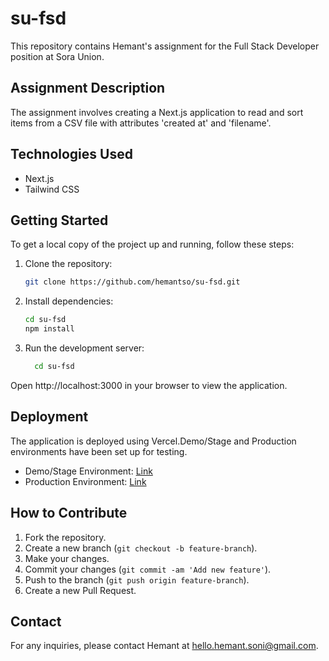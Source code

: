 # su-fsd

This repository contains Hemant's assignment for the Full Stack Developer position at Sora Union.

## Assignment Description

The assignment involves creating a Next.js application to read and sort items from a CSV file with attributes 'created at' and 'filename'.

## Technologies Used

- Next.js
- Tailwind CSS

## Getting Started

To get a local copy of the project up and running, follow these steps:

1. Clone the repository:
   ```bash
   git clone https://github.com/hemantso/su-fsd.git

2. Install dependencies:
    ```bash
    cd su-fsd
    npm install
    ```

3. Run the development server:
    ```bash
      cd su-fsd
    ```
  Open http://localhost:3000 in your browser to view the application.

## Deployment

The application is deployed using Vercel.Demo/Stage and Production environments have been set up for testing.

- Demo/Stage Environment: [Link](https://su-fsd-stage.vercel.app/)
- Production Environment: [Link](https://su-lhvh4x24v-hemantsos-projects.vercel.app/)

## How to Contribute

1. Fork the repository.
2. Create a new branch (`git checkout -b feature-branch`).
3. Make your changes.
4. Commit your changes (`git commit -am 'Add new feature'`).
5. Push to the branch (`git push origin feature-branch`).
6. Create a new Pull Request.

## Contact

For any inquiries, please contact Hemant at hello.hemant.soni@gmail.com.

